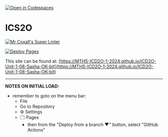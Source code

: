 [![Open in Codespaces](https://classroom.github.com/assets/launch-codespace-2972f46106e565e64193e422d61a12cf1da4916b45550586e14ef0a7c637dd04.svg)](https://classroom.github.com/open-in-codespaces?assignment_repo_id=18444644)
# ICS2O

[![Mr Coxall's Super Linter](https://github.com/MTHS-ICD2O-1-2024/ICD2O-Unit-1-08-Sasha-OK-bit/workflows/Mr%20Coxall's%20Super%20Linter/badge.svg)](https://github.com/MTHS-ICD2O-1-2024/ICD2O-Unit-1-08-Sasha-OK-bit/actions)

[![Deploy Pages](https://github.com/MTHS-ICD2O-1-2024/ICD2O-Unit-1-03-Sasha-OK-bit/workflows/Deploy%20Pages/badge.svg)](https://github.com/MTHS-ICD2O-1-2024/ICD2O-Unit-1-03-Sasha-OK-bit/actions)

This site can be found at: [https://MTHS-ICD2O-1-2024.github.io/ICD2O-Unit-1-08-Sasha-OK-bit](https://MTHS-ICD2O-1-2024.github.io/ICD2O-Unit-1-08-Sasha-OK-bit)

---

**NOTES ON INITIAL LOAD:**
- remember to goto on the menu bar:
  - File
  - Go to Repository
  - ⚙ Settings
  - 🗔 Pages
    - then from the "Deploy from a branch ▼" button, select "GitHub Actions"
